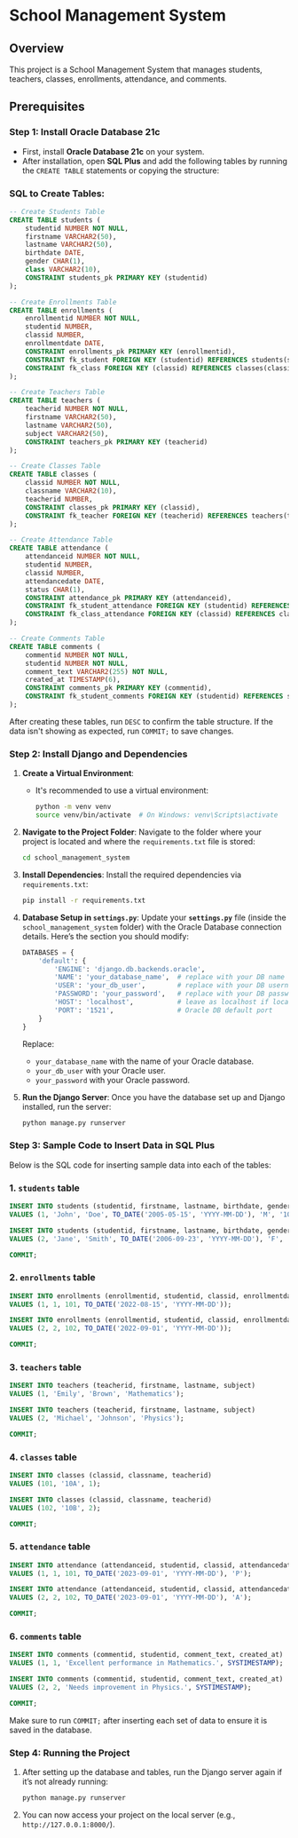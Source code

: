# School Management System

## Overview
This project is a School Management System that manages students, teachers, classes, enrollments, attendance, and comments.

## Prerequisites

### Step 1: Install Oracle Database 21c
- First, install **Oracle Database 21c** on your system.
- After installation, open **SQL Plus** and add the following tables by running the `CREATE TABLE` statements or copying the structure:

### SQL to Create Tables:

```sql
-- Create Students Table
CREATE TABLE students (
    studentid NUMBER NOT NULL,
    firstname VARCHAR2(50),
    lastname VARCHAR2(50),
    birthdate DATE,
    gender CHAR(1),
    class VARCHAR2(10),
    CONSTRAINT students_pk PRIMARY KEY (studentid)
);

-- Create Enrollments Table
CREATE TABLE enrollments (
    enrollmentid NUMBER NOT NULL,
    studentid NUMBER,
    classid NUMBER,
    enrollmentdate DATE,
    CONSTRAINT enrollments_pk PRIMARY KEY (enrollmentid),
    CONSTRAINT fk_student FOREIGN KEY (studentid) REFERENCES students(studentid),
    CONSTRAINT fk_class FOREIGN KEY (classid) REFERENCES classes(classid)
);

-- Create Teachers Table
CREATE TABLE teachers (
    teacherid NUMBER NOT NULL,
    firstname VARCHAR2(50),
    lastname VARCHAR2(50),
    subject VARCHAR2(50),
    CONSTRAINT teachers_pk PRIMARY KEY (teacherid)
);

-- Create Classes Table
CREATE TABLE classes (
    classid NUMBER NOT NULL,
    classname VARCHAR2(10),
    teacherid NUMBER,
    CONSTRAINT classes_pk PRIMARY KEY (classid),
    CONSTRAINT fk_teacher FOREIGN KEY (teacherid) REFERENCES teachers(teacherid)
);

-- Create Attendance Table
CREATE TABLE attendance (
    attendanceid NUMBER NOT NULL,
    studentid NUMBER,
    classid NUMBER,
    attendancedate DATE,
    status CHAR(1),
    CONSTRAINT attendance_pk PRIMARY KEY (attendanceid),
    CONSTRAINT fk_student_attendance FOREIGN KEY (studentid) REFERENCES students(studentid),
    CONSTRAINT fk_class_attendance FOREIGN KEY (classid) REFERENCES classes(classid)
);

-- Create Comments Table
CREATE TABLE comments (
    commentid NUMBER NOT NULL,
    studentid NUMBER NOT NULL,
    comment_text VARCHAR2(255) NOT NULL,
    created_at TIMESTAMP(6),
    CONSTRAINT comments_pk PRIMARY KEY (commentid),
    CONSTRAINT fk_student_comments FOREIGN KEY (studentid) REFERENCES students(studentid)
);
```

After creating these tables, run `DESC` to confirm the table structure. If the data isn't showing as expected, run `COMMIT;` to save changes.

### Step 2: Install Django and Dependencies

1. **Create a Virtual Environment**:
   - It's recommended to use a virtual environment:
     ```bash
     python -m venv venv
     source venv/bin/activate  # On Windows: venv\Scripts\activate
     ```

2. **Navigate to the Project Folder**:
   Navigate to the folder where your project is located and where the `requirements.txt` file is stored:
   ```bash
   cd school_management_system  
   ```

3. **Install Dependencies**:
   Install the required dependencies via `requirements.txt`:
   ```bash
   pip install -r requirements.txt
   ```

4. **Database Setup in `settings.py`**:
   Update your **`settings.py`** file (inside the `school_management_system` folder) with the Oracle Database connection details. Here’s the section you should modify:

   ```python
   DATABASES = {
       'default': {
           'ENGINE': 'django.db.backends.oracle',
           'NAME': 'your_database_name',  # replace with your DB name
           'USER': 'your_db_user',        # replace with your DB username
           'PASSWORD': 'your_password',   # replace with your DB password
           'HOST': 'localhost',           # leave as localhost if local installation
           'PORT': '1521',                # Oracle DB default port
       }
   }
   ```

   Replace:
   - `your_database_name` with the name of your Oracle database.
   - `your_db_user` with your Oracle user.
   - `your_password` with your Oracle password.

5. **Run the Django Server**:
   Once you have the database set up and Django installed, run the server:
   ```bash
   python manage.py runserver
   ```

### Step 3: Sample Code to Insert Data in SQL Plus

Below is the SQL code for inserting sample data into each of the tables:

### 1. **`students` table**
```sql
INSERT INTO students (studentid, firstname, lastname, birthdate, gender, class) 
VALUES (1, 'John', 'Doe', TO_DATE('2005-05-15', 'YYYY-MM-DD'), 'M', '10A');

INSERT INTO students (studentid, firstname, lastname, birthdate, gender, class) 
VALUES (2, 'Jane', 'Smith', TO_DATE('2006-09-23', 'YYYY-MM-DD'), 'F', '10B');

COMMIT;
```

### 2. **`enrollments` table**
```sql
INSERT INTO enrollments (enrollmentid, studentid, classid, enrollmentdate) 
VALUES (1, 1, 101, TO_DATE('2022-08-15', 'YYYY-MM-DD'));

INSERT INTO enrollments (enrollmentid, studentid, classid, enrollmentdate) 
VALUES (2, 2, 102, TO_DATE('2022-09-01', 'YYYY-MM-DD'));

COMMIT;
```

### 3. **`teachers` table**
```sql
INSERT INTO teachers (teacherid, firstname, lastname, subject) 
VALUES (1, 'Emily', 'Brown', 'Mathematics');

INSERT INTO teachers (teacherid, firstname, lastname, subject) 
VALUES (2, 'Michael', 'Johnson', 'Physics');

COMMIT;
```

### 4. **`classes` table**
```sql
INSERT INTO classes (classid, classname, teacherid) 
VALUES (101, '10A', 1);

INSERT INTO classes (classid, classname, teacherid) 
VALUES (102, '10B', 2);

COMMIT;
```

### 5. **`attendance` table**
```sql
INSERT INTO attendance (attendanceid, studentid, classid, attendancedate, status) 
VALUES (1, 1, 101, TO_DATE('2023-09-01', 'YYYY-MM-DD'), 'P');

INSERT INTO attendance (attendanceid, studentid, classid, attendancedate, status) 
VALUES (2, 2, 102, TO_DATE('2023-09-01', 'YYYY-MM-DD'), 'A');

COMMIT;
```

### 6. **`comments` table**
```sql
INSERT INTO comments (commentid, studentid, comment_text, created_at) 
VALUES (1, 1, 'Excellent performance in Mathematics.', SYSTIMESTAMP);

INSERT INTO comments (commentid, studentid, comment_text, created_at) 
VALUES (2, 2, 'Needs improvement in Physics.', SYSTIMESTAMP);

COMMIT;
```

Make sure to run `COMMIT;` after inserting each set of data to ensure it is saved in the database.

### Step 4: Running the Project

1. After setting up the database and tables, run the Django server again if it’s not already running:
   ```bash
   python manage.py runserver
   ```

2. You can now access your project on the local server (e.g., `http://127.0.0.1:8000/`).
